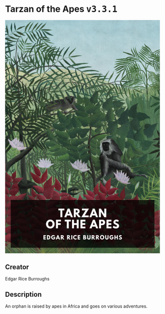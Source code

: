 
# Tarzan of the Apes <kbd>v3.3.1</kbd>

<center>
  <img src="./cover-1024.jpg"/>
</center>

## Creator
Edgar Rice Burroughs

## Description
An orphan is raised by apes in Africa and goes on various adventures.
